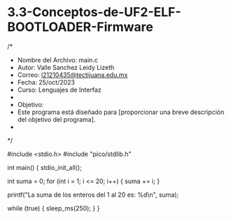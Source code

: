 # 3.3-Conceptos-de-UF2-ELF-BOOTLOADER-Firmware

/*
 * Nombre del Archivo: main.c
 * Autor:   Valle Sanchez Leidy Lizeth
 * Correo:  l21210435@tectijuana.edu.mx
 * Fecha:   25/oct/2023
 * Curso:   Lenguajes de Interfaz
 * 
 * Objetivo:
 * Este programa está diseñado para [proporcionar una breve descripción del objetivo del programa].
 *
 */

#include <stdio.h>
#include "pico/stdlib.h"

int main() {
  stdio_init_all();

  int suma = 0;
  for (int i = 1; i <= 20; i++) {
    suma += i;
  }
  
  printf("La suma de los enteros del 1 al 20 es: %d\n", suma);

  while (true) {
    sleep_ms(250);
  }
}
